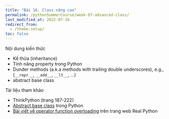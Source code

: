 ```yaml
---
title: "Bài 16. Class nâng cao"
permalink: /pythonSummerCourse/week-07-advanced-class/
last_modified_at: 2022-07-16
redirect_from:
  - /theme-setup/
toc: false
---
```


Nội dung kiến thức
- Kế thừa (inheritance)
- Tính năng property trong Python
- Dunder methods (a.k.a methods with trailing double underscores), e.g., (`__repr__`, `__add__`, `__lt__`, ...)
- abstract base class

Tài liệu tham khảo
- ThinkPython (trang 187-222)
- [Abstract base class](https://docs.python.org/3/library/abc.html) trong Python
- [Bài viết về operator function overloading](https://realpython.com/operator-function-overloading/) trên trang web Real Python
